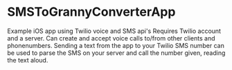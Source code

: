 SMSToGrannyConverterApp
=======================

Example iOS app using Twilio voice and SMS api's
Requires Twilio account and a server.
Can create and accept voice calls to/from other clients and phonenumbers.
Sending a text from the app to your Twilio SMS number can be used to parse the SMS on your server and call the number given, reading the text aloud.
